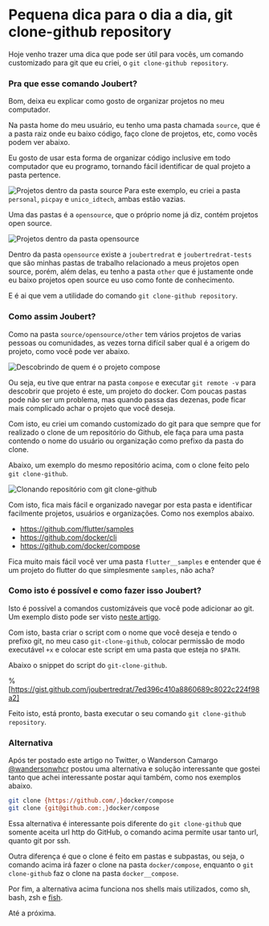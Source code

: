 # Pequena dica para o dia a dia, git clone-github repository

Hoje venho trazer uma dica que pode ser útil para vocês, um comando customizado para git que eu criei, o `git clone-github repository`.

### Pra que esse comando Joubert?

Bom, deixa eu explicar como gosto de organizar projetos no meu computador.

Na pasta home do meu usuário, eu tenho uma pasta chamada `source`, que é a pasta raiz onde eu baixo código, faço clone de projetos, etc, como vocês podem ver abaixo.

Eu gosto de usar esta forma de organizar código inclusive em todo computador que eu programo, tornando fácil identificar de qual projeto a pasta pertence.

![Projetos dentro da pasta source](https://cdn.hashnode.com/res/hashnode/image/upload/v1637192528570/zbOuyiTTQ.png)
Para este exemplo, eu criei a pasta `personal`, `picpay` e `unico_idtech`, ambas estão vazias.

Uma das pastas é a `opensource`, que o próprio nome já diz, contém projetos open source.

![Projetos dentro da pasta opensource](https://cdn.hashnode.com/res/hashnode/image/upload/v1637192705437/tYbnAekDl.png)

Dentro da pasta `opensource` existe a `joubertredrat` e `joubertredrat-tests` que são minhas pastas de trabalho relacionado a meus projetos open source, porém, além delas, eu tenho a pasta `other` que é justamente onde eu baixo projetos open source eu uso como fonte de conhecimento.

E é ai que vem a utilidade do comando `git clone-github repository`.

### Como assim Joubert?

Como na pasta `source/opensource/other` tem vários projetos de varias pessoas ou comunidades, as vezes torna difícil saber qual é a origem do projeto, como você pode ver abaixo.

![Descobrindo de quem é o projeto compose](https://cdn.hashnode.com/res/hashnode/image/upload/v1637195082814/K31gChrxn.png)

Ou seja, eu tive que entrar na pasta `compose` e executar `git remote -v` para descobrir que projeto é este, um projeto do docker. Com poucas pastas pode não ser um problema, mas quando passa das dezenas, pode ficar mais complicado achar o projeto que você deseja.

Com isto, eu criei um comando customizado do git para que sempre que for realizado o clone de um repositório do Github, ele faça para uma pasta contendo o nome do usuário ou organização como prefixo da pasta do clone.

Abaixo, um exemplo do mesmo repositório acima, com o clone feito pelo `git clone-github`.

![Clonando repositório com git clone-github](https://cdn.hashnode.com/res/hashnode/image/upload/v1637195434550/NgimScc08.png)

Com isto, fica mais fácil e organizado navegar por esta pasta e identificar facilmente projetos, usuários e organizações. Como nos exemplos abaixo.

* https://github.com/flutter/samples
* https://github.com/docker/cli
* https://github.com/docker/compose

Fica muito mais fácil você ver uma pasta `flutter__samples` e entender que é um projeto do flutter do que simplesmente `samples`, não acha?

### Como isto é possível e como fazer isso Joubert?

Isto é possível a comandos customizáveis que você pode adicionar ao git. Um exemplo disto pode ser visto [neste artigo](https://gitbetter.substack.com/p/automate-repetitive-tasks-with-custom).

Com isto, basta criar o script com o nome que você deseja e tendo o prefixo git, no meu caso `git-clone-github`, colocar permissão de modo executável `+x` e colocar este script em uma pasta que esteja no `$PATH`.

Abaixo o snippet do script do `git-clone-github`.

%[https://gist.github.com/joubertredrat/7ed396c410a8860689c8022c224f98a2]

Feito isto, está pronto, basta executar o seu comando `git clone-github repository`.

### Alternativa

Após ter postado este artigo no Twitter, o Wanderson Camargo [@wandersonwhcr](https://twitter.com/wandersonwhcr) postou uma alternativa e solução interessante que gostei tanto que achei interessante postar aqui também, como nos exemplos abaixo.

```bash
git clone {https://github.com/,}docker/compose
git clone {git@github.com:,}docker/compose
``` 

Essa alternativa é interessante pois diferente do `git clone-github` que somente aceita url http do GitHub, o comando acima permite usar tanto url, quanto git por ssh.

Outra diferença é que o clone é feito em pastas e subpastas, ou seja, o comando acima irá fazer o clone na pasta `docker/compose`, enquanto o `git clone-github` faz o clone na pasta `docker__compose`.

Por fim, a alternativa acima funciona nos shells mais utilizados, como sh, bash, zsh e [fish](https://fishshell.com/).

Até a próxima.

